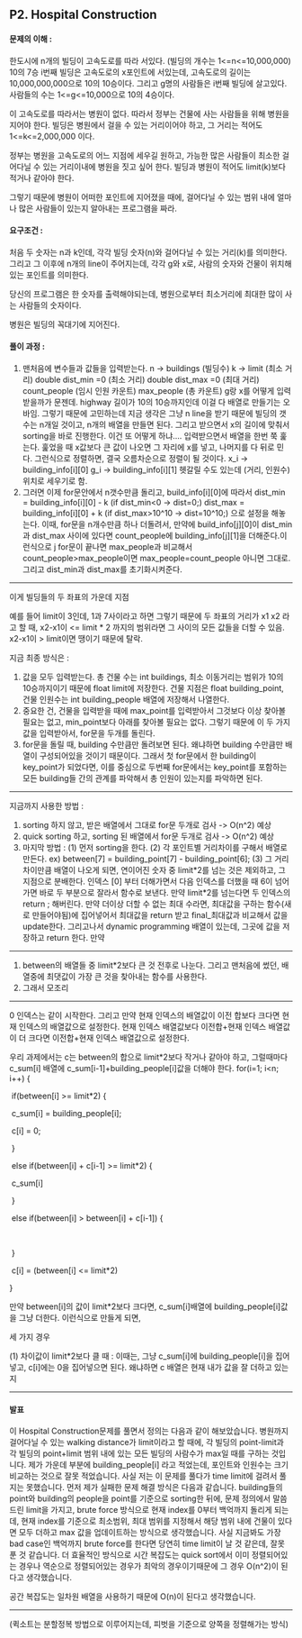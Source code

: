## P2. Hospital Construction

#### **문제의 이해 :**

한도시에 n개의 빌딩이 고속도로를 따라 서있다. (빌딩의 개수는 1<=n<=10,000,000) 10의 7승
i번째 빌딩은 고속도로의 x포인트에 서있는데,  고속도로의 길이는 10,000,000,000으로 10의 10승이다.
그리고 g명의 사람들은 i번째 빌딩에 살고있다. 사람들의 수는 1<=g<=10,000으로 10의 4승이다.

이 고속도로를 따라서는 병원이 없다. 따라서 정부는 건물에 사는 사람들을 위해 병원을 지어야 한다. 빌딩은 병원에서 걸을 수 있는 거리이어야 하고, 그 거리는 적어도 1<=k<=2,000,000 이다. 

정부는 병원을 고속도로의 어느 지점에 세우길 원하고, 가능한 많은 사람들이 최소한 걸어다닐 수 있는 거리이내에 병원을 짓고 싶어 한다. 빌딩과 병원이 적어도 limit(k)보다 적거나 같아야 한다.

그렇기 때문에 병원이 어떠한 포인트에 지어졌을 때에, 걸어다닐 수 있는 범위 내에 얼마나 많은 사람들이 있는지 알아내는 프로그램을 짜라.

#### **요구조건 :**

처음 두 숫자는 n과 k인데, 각각 빌딩 숫자(n)와 걸어다닐 수 있는 거리(k)를 의미한다.
그리고 그 이후에 n개의 line이 주어지는데, 각각 g와 x로, 사람의 숫자와 건물이 위치해있는 포인트를 의미한다.

당신의 프로그램은 한 숫자를 출력해야되는데, 병원으로부터 최소거리에 최대한 많이 사는 사람들의 숫자이다.

병원은 빌딩의 꼭대기에 지어진다.

#### 풀이 과정 :

1. 맨처음에 변수들과 값들을 입력받는다.
   n -> buildings (빌딩수)
   k -> limit (최소 거리) 
   double dist_min =0 (최소 거리)
   double dist_max =0 (최대 거리) 
   count_people (임시 인원 카운트)
   max_people (총 카운트)
   g랑 x를 어떻게 입력받을까가 문젠데. highway 길이가 10의 10승까지인데 이걸 다 배열로 만들기는 오바임.
   그렇기 때문에 고민하는데 지금 생각은 그냥 n line을 받기 때문에 빌딩의 갯수는 n개일 것이고, n개의 배열을 만들면 된다.
   그리고 받으면서 x의 길이에 맞춰서 sorting을 바로 진행한다.
   이건 또 어떻게 하냐.... 입력받으면서 배열을 한번 쭉 훑는다. 훑었을 때 x값보다 큰 값이 나오면 그 자리에 x를 넣고, 나머지를 다 뒤로 민다. 그런식으로 정렬하면, 결국 오름차순으로 정렬이 될 것이다. 
   x_i -> building_info[i]\[0]
   g_i -> building_info[i]\[1]
   헷갈릴 수도 있는데 (거리, 인원수) 위치로 세우기로 함. 
2. 그러면 이제 for문안에서 n갯수만큼 돌리고, build_info[i]\[0]에 따라서
   dist_min = building_info[i]\[0] - k (if dist_min<0 -> dist=0;)
   dist_max = building_info[i]\[0] + k (if dist_max>10^10 -> dist=10^10;)
   으로 설정을 해놓는다.
   이때, for문을 n개수만큼 하나 더돌려서, 
   만약에 build_info[j]\[0]이 dist_min과 dist_max 사이에 있다면 count_people에 building_info[j]\[1]을 더해준다.이런식으로 j for문이 끝나면 max_people과 비교해서 count_people>max_people이면 max_people=count_people 아니면 그대로.
   그리고 dist_min과 dist_max를 초기화시켜준다. 



---------------

이게 빌딩들의 두 좌표의 가운데 지점

예를 들어 limit이 3인데, 1과 7사이라고 하면 
그렇기 때문에 두 좌표의 거리가 x1 x2 라고 할 때, x2-x1이 <= limit * 2 까지의 범위라면 그 사이의 모든 값들을 더할 수 있음.
x2-x1이 > limit이면 땡이기 때문에 탈락.

지금 최종 방식은 :

1. 값을 모두 입력받는다. 총 건물 수는 int buildings, 최소 이동거리는 범위가 10의 10승까지이기 때문에 float limit에 저장한다. 
   건물 지점은 float building_point, 건물 인원수는 int building_people 배열에 저장해서 나열한다.
2. 중요한 건, 건물을 입력받을 때에 max_point를 입력받아서 그것보다 이상 찾아볼 필요는 없고, min_point보다 아래를 찾아볼 필요는 없다. 그렇기 때문에 이 두 가지 값을 입력받아서, for문을 두개를 돌린다. 
3. for문을 돌릴 때, building 수만큼만 돌려보면 된다. 왜냐하면 building 수만큼만 배열이 구성되어있을 것이기 때문이다. 그래서 첫 for문에서 한 building이 key_point가 되었다면, 이를 중심으로 두번째 for문에서는 key_point를 포함하는 모든 building들 간의 관계를 파악해서 총 인원이 있는지를 파악하면 된다.

---------------

지금까지 사용한 방법 :

1. sorting 하지 않고, 받은 배열에서 그대로 for문 두개로 검사 -> O(n^2) 예상
2. quick sorting 하고, sorting 된 배열에서 for문 두개로 검사 -> O(n^2) 예상
3. 마지막 방법 :
   (1) 먼저 sorting을 한다.
   (2) 각 포인트별 거리차이를 구해서 배열로 만든다. 
   ex) between[7] = building_point[7] - building_point[6]; 
   (3) 그 거리 차이만큼 배열이 나오게 되면, 연이어진 숫자 중 limit\*2를 넘는 것은 제외하고, 그 지점으로 분배한다.
   인덱스 [0] 부터 더해가면서 다음 인덱스를 더했을 때 6이 넘어가면 바로 두 부분으로 잘라서 함수로 보낸다.
   만약 limit*2를 넘는다면 두 인덱스의 return ; 해버린다.
   만약 더이상 더할 수 없는 최대 수라면, 최대값을 구하는 함수(새로 만들어야됨)에 집어넣어서 최대값을 return 받고 final_최대값과 비교해서 값을 update한다. 그리고나서 dynamic programming 배열이 있는데, 그곳에 값을 저장하고 return 한다.
   만약 

-------------

1. between의 배열들 중 limit*2보다 큰 것 전후로 나눈다.
   그리고 맨처음에 썼던, 배열중에 최댓값이 가장 큰 것을 찾아내는 함수를 사용한다.
2. 그래서 모조리 





------------

0 인덱스는 같이 시작한다. 그리고 만약 현재 인덱스의 배열값이 이전 합보다 크다면 현재 인덱스의 배열값으로 설정한다. 현재 인덱스 배열값보다 이전합+현재 인덱스 배열값이 더 크다면 이전합+현재 인덱스 배열값으로 설정한다.

우리 과제에서는 
c는 between의 합으로 limit*2보다 작거나 같아야 하고, 그럴때마다 c_sum[i] 배열에 c_sum[i-1]+building_people[i]값을 더해야 한다.
for(i=1; i<n; i++) {

​	if(between[i] >= limit*2) {

​		c_sum[i] = building_people[i];

​		c[i] = 0;

​	}

​	else if(between[i] + c[i-1] >= limit*2) {

​		c_sum[i]

​	}

​	else if(between[i] > between[i] + c[i-1]) {

​		

​	}

​	c[i] = (between[i] <= limit\*2)  

}

만약 between[i]의 값이 limit*2보다 크다면, c_sum[i]배열에 building_people[i]값을 그냥 더한다. 
이런식으로 만들게 되면, 



세 가지 경우

(1) 차이값이 limit*2보다 클 때 : 이때는, 그냥 c_sum[i]에 building_people[i]을 집어넣고, c[i]에는 0을 집어넣으면 된다. 왜냐하면 c 배열은 현재 내가 값을 잘 더하고 있는지 

-------------

#### 발표

이 Hospital Construction문제를 풀면서 정의는 다음과 같이 해보았습니다. 
병원까지 걸어다닐 수 있는 walking distance가 limit이라고 할 때에, 각 빌딩의 point-limit과 각 빌딩의 point+limit 범위 내에 있는 모든 빌딩의 사람수가 max일 때를 구하는 것입니다.
제가 가운데 부분에 building_people[i] 라고 적었는데, 포인트와 인원수는 크기 비교하는 것으로 잘못 적었습니다. 
사실 저는 이 문제를 풀다가 time limit에 걸려서 풀지는 못했습니다.
먼저 제가 실패한 문제 해결 방식은 다음과 같습니다.
building들의 point와 building의 people을 point를 기준으로 sorting한 뒤에,
문제 정의에서 말씀드린 limit을 가지고, brute force 방식으로 현재 index를 0부터 백억까지 돌리게 되는데, 현재 index를 기준으로 최소범위, 최대 범위를 지정해서 해당 범위 내에 건물이 있다면 모두 더하고 max 값을 업데이트하는 방식으로 생각했습니다.
사실 지금봐도 가장 bad case인 백억까지 brute force를 한다면 당연히 time limit이 날 것 같은데, 잘못 푼 것 같습니다. 더 효율적인 방식으로 
시간 복잡도는 quick sort에서 이미 정렬되어있는 경우나 역순으로 정렬되어있는 경우가 최악의 경우이기때문에 그 경우 O(n^2)이 된다고 생각했습니다.

공간 복잡도는 일차원 배열을 사용하기 때문에 O(n)이 된다고 생각했습니다.

-------

(퀵소트는 분할정복 방법으로 이루어지는데, 피벗을 기준으로 양쪽을 정렬해가는 방식)